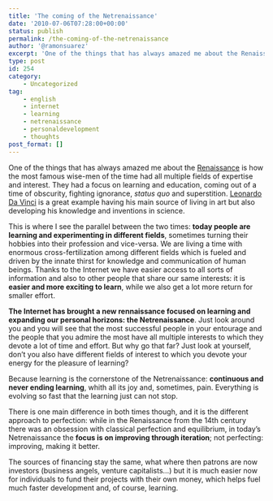 ```yaml
---
title: 'The coming of the Netrenaissance'
date: '2010-07-06T07:28:00+00:00'
status: publish
permalink: /the-coming-of-the-netrenaissance
author: '@ramonsuarez'
excerpt: 'One of the things that has always amazed me about the Renaissance is how the most famous wise-men of the time had all multiple fields of expertise and interest. They had a focus on learning and education, coming out of a time of obscurity, fightin...'
type: post
id: 254
category:
    - Uncategorized
tag:
    - english
    - internet
    - learning
    - netrenaissance
    - personaldevelopment
    - thoughts
post_format: []
---
```

One of the things that has always amazed me about the [Renaissance](http://en.wikipedia.org/wiki/Renaissance "What is the Renaissance? Learn it in the Wikipedia") is how the most famous wise-men of the time had all multiple fields of expertise and interest. They had a focus on learning and education, coming out of a time of obscurity, fighting ignorance, *status quo* and superstition. [Leonardo Da Vinci](http://en.wikipedia.org/wiki/Leonardo_da_Vinci "Learn about Leonardo Da Vinci in the Wikipedia") is a great example having his main source of living in art but also developing his knowledge and inventions in science.

This is where I see the parallel between the two times: **today people are learning and experimenting in different fields**, sometimes turning their hobbies into their profession and vice-versa. We are living a time with enormous cross-fertilization among different fields which is fueled and driven by the innate thirst for knowledge and communication of human beings. Thanks to the Internet we have easier access to all sorts of information and also to other people that share our same interests: it is **easier and more exciting to learn**, while we also get a lot more return for smaller effort.

**The Internet has brought a new rennaissance focused on learning and expanding our personal horizons: the Netrenaissance**. Just look around you and you will see that the most successful people in your entourage and the people that you admire the most have all multiple interests to which they devote a lot of time and effort. But why go that far? Just look at yourself, don’t you also have different fields of interest to which you devote your energy for the pleasure of learning?

Because learning is the cornerstone of the Netrenaissance: **continuous and never ending learning**, whith all its joy and, sometimes, pain. Everything is evolving so fast that the learning just can not stop.

There is one main difference in both times though, and it is the different approach to perfection: while in the Renaissance from the 14th century there was an obsession with classical perfection and equilibrium, in today’s Netrenaissance the **focus is on improving through iteration**; not perfecting: improving, making it better.

The sources of financing stay the same, what where then patrons are now investors (business angels, venture capitalists…) but it is much easier now for individuals to fund their projects with their own money, which helps fuel much faster development and, of course, learning.